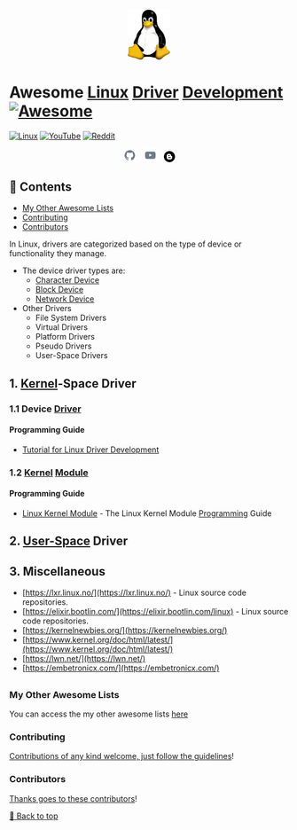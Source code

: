 <p align="center">
    <a href="https://en.wikipedia.org/wiki/Category:Linux_drivers">
      <img width="15%" src="https://github.com/cybersecurity-dev/cybersecurity-dev/blob/main/assets/Tux.svg" />
    </a>
</p>

# Awesome [Linux](https://en.wikipedia.org/wiki/Linux_kernel_interfaces) [Driver](https://en.wikipedia.org/wiki/Driver_(software)) [Development](https://en.wikipedia.org/wiki/Device_driver) [![Awesome](https://awesome.re/badge.svg)](https://awesome.re) 
[![Linux](https://img.shields.io/badge/Linux-FCC624?style=for-the-badge&logo=linux&logoColor=black)](https://en.wikipedia.org/wiki/Linux_kernel_version_history)
[![YouTube](https://img.shields.io/badge/YouTube-%23FF0000.svg?style=for-the-badge&logo=YouTube&logoColor=white)](https://youtube.com/playlist?list=PL9V4Zu3RroiU9ZlPeiXjNTB_mCFsOeduk&si=_ji5HJWktP3IRnBw)
[![Reddit](https://img.shields.io/badge/Reddit-FF4500?style=for-the-badge&logo=reddit&logoColor=white)](https://www.reddit.com/r/kernel/)

<p align="center">
    <a href="https://github.com/cybersecurity-dev/"><img height="25" src="https://github.com/cybersecurity-dev/cybersecurity-dev/blob/main/assets/github.svg" alt="GitHub"></a>
    &nbsp;
    <a href="https://www.youtube.com/@CyberThreatDefence"><img height="25" src="https://github.com/cybersecurity-dev/cybersecurity-dev/blob/main/assets/youtube.svg" alt="YouTube"></a>
    &nbsp;
    <a href="https://cyberthreatdefence.com/my_awesome_lists"><img height="20" src="https://github.com/cybersecurity-dev/cybersecurity-dev/blob/main/assets/blog.svg" alt="My Awesome Lists"></a>
</p>

## 📖 Contents
- [My Other Awesome Lists](#my-other-awesome-lists)
- [Contributing](#contributing)
- [Contributors](#contributors)


In Linux, drivers are categorized based on the type of device or functionality they manage. 
* The device driver types are:
    * [Character Device](https://linux-kernel-labs.github.io/refs/heads/master/labs/device_drivers.html)
    * [Block Device](https://linux-kernel-labs.github.io/refs/heads/master/labs/block_device_drivers.html)
    * [Network Device](https://linux-kernel-labs.github.io/refs/heads/master/labs/networking.html)
* Other Drivers
    * File System Drivers
    * Virtual Drivers
    * Platform Drivers
    * Pseudo Drivers
    * User-Space Drivers

## 1. [Kernel](https://linux-kernel-labs.github.io/refs/heads/master/)-Space Driver

### 1.1 Device [Driver](https://www.kernel.org/doc/html/v6.16/driver-api/index.html)

#### Programming Guide
- [Tutorial for Linux Driver Development](https://www.apriorit.com/dev-blog/195-simple-driver-for-linux-os)

### 1.2 [Kernel](https://docs.redhat.com/en/documentation/red_hat_enterprise_linux/7/html/kernel_administration_guide) [Module](https://en.wikipedia.org/wiki/Loadable_kernel_module)

#### Programming Guide
 - [Linux Kernel Module](https://github.com/sysprog21/lkmpg) - The Linux Kernel Module [Programming](https://sysprog21.github.io/lkmpg) Guide

## 2. [User-Space](https://en.wikipedia.org/wiki/User_space_and_kernel_space) Driver

## 3. Miscellaneous
- [https://lxr.linux.no/](https://lxr.linux.no/) - Linux source code repositories.
- [https://elixir.bootlin.com/](https://elixir.bootlin.com/linux) - Linux source code repositories.
- [https://kernelnewbies.org/](https://kernelnewbies.org/)
- [https://www.kernel.org/doc/html/latest/](https://www.kernel.org/doc/html/latest/)
- [https://lwn.net/](https://lwn.net/)
- [https://embetronicx.com/](https://embetronicx.com/)

##
### My Other Awesome Lists
You can access the my other awesome lists [here](https://cyberthreatdefence.com/my_awesome_lists)

### Contributing

[Contributions of any kind welcome, just follow the guidelines](contributing.md)!

### Contributors

[Thanks goes to these contributors](https://github.com/cybersecurity-dev/awesome-linux-driver-development/graphs/contributors)!

[🔼 Back to top](#awesome-linux-driver-development-)
